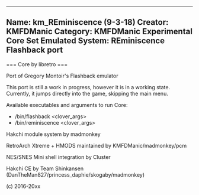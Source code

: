 -----------------------
Name: km_REminiscence (9-3-18)
Creator: KMFDManic
Category: KMFDManic Experimental Core Set
Emulated System: REminiscence Flashback port
-----------------------
=== Core by libretro ===

Port of Gregory Montoir's Flashback emulator

This port is still a work in progress, however it is in a working state. Currently, it jumps directly into the game, skipping the main menu.

Available executables and arguments to run Core:
- /bin/flashback <rom> <clover_args>
- /bin/reminiscence <rom> <clover_args>

Hakchi module system by madmonkey

RetroArch Xtreme + HMODS maintained by KMFDManic/madmonkey/pcm

NES/SNES Mini shell integration by Cluster

Hakchi CE by Team Shinkansen (DanTheMan827/princess_daphie/skogaby/madmonkey)

(c) 2016-20xx
